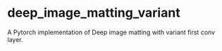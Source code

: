 # deep_image_matting_variant
A Pytorch implementation of Deep image matting with variant first conv layer.
